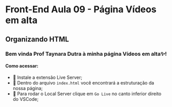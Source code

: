 # Front-End Aula 09 - Página Vídeos em alta
## Organizando HTML

### Bem vinda Prof Taynara Dutra à minha página Vídeos em alta✨! 

#### Como acessar:
 - 📌 Instale a extensão Live Server;
 - 📌 Dentro do arquivo `index.html` você encontrará a estruturação da nossa página;
 - 📌 Para rodar o Local Server clique em ``Go Live`` no canto inferior direito do VSCode;

